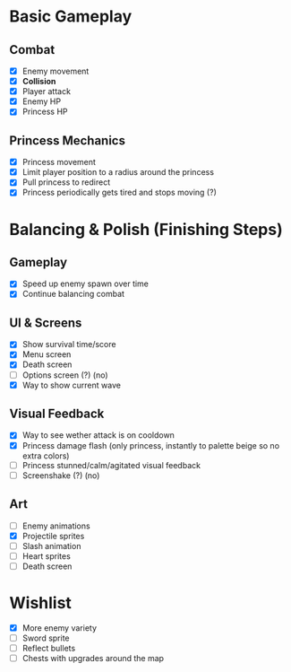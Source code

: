 # Basic Gameplay
## Combat
- [x] Enemy movement
- [x] **Collision**
- [x] Player attack
- [x] Enemy HP
- [x] Princess HP

## Princess Mechanics
- [x] Princess movement
- [x] Limit player position to a radius around the princess
- [x] Pull princess to redirect
- [x] Princess periodically gets tired and stops moving (?)

# Balancing & Polish (Finishing Steps)
## Gameplay
- [x] Speed up enemy spawn over time
- [x] Continue balancing combat

## UI & Screens
- [x] Show survival time/score
- [x] Menu screen
- [x] Death screen
- [ ] Options screen (?) (no)
- [x] Way to show current wave

## Visual Feedback
- [x] Way to see wether attack is on cooldown
- [x] Princess damage flash (only princess, instantly to palette beige so no extra colors)
- [ ] Princess stunned/calm/agitated visual feedback
- [ ] Screenshake (?) (no)

## Art
- [ ] Enemy animations
- [x] Projectile sprites
- [ ] Slash animation
- [ ] Heart sprites
- [ ] Death screen

# Wishlist
- [x] More enemy variety
- [ ] Sword sprite
- [ ] Reflect bullets
- [ ] Chests with upgrades around the map
